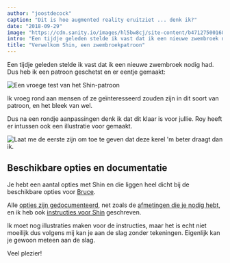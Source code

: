 ```yaml
---
author: "joostdecock"
caption: "Dit is hoe augmented reality eruitziet ... denk ik?"
date: "2018-09-29"
image: "https://cdn.sanity.io/images/hl5bw8cj/site-content/b471275001689bd4819d6d95aabc8134788dc612-1694x1129.jpg"
intro: "Een tijdje geleden stelde ik vast dat ik een nieuwe zwembroek nodig had. Dus heb ik een patroon geschetst en er eentje gemaakt:"
title: "Verwelkom Shin, een zwembroekpatroon"
---
```



Een tijdje geleden stelde ik vast dat ik een nieuwe zwembroek nodig had. Dus heb ik een patroon geschetst en er eentje gemaakt:

![Een vroege test van het Shin-patroon](sample.jpg)

Ik vroeg rond aan mensen of ze geïnteresseerd zouden zijn in dit soort van patroon, en het bleek van wel.

Dus na een rondje aanpassingen denk ik dat dit klaar is voor jullie. Roy heeft er intussen ook een illustratie voor gemaakt.

![Laat me de eerste zijn om toe te geven dat deze kerel 'm beter draagt dan ik.](cover.jpg)

## Beschikbare opties en documentatie

Je hebt een aantal opties met Shin en die liggen heel dicht bij de beschikbare opties voor [Bruce](/patterns/bruce).

Alle [opties zijn gedocumenteerd](/docs/patterns/shin/options), net zoals de [afmetingen die je nodig hebt](/docs/patterns/shin/measurements), en ik heb ook [instructies voor Shin](/docs/patterns/shin) geschreven.

Ik moet nog illustraties maken voor de instructies, maar het is echt niet moeilijk dus volgens mij kan je aan de slag zonder tekeningen. Eigenlijk kan je gewoon meteen aan de slag.

Veel plezier!


